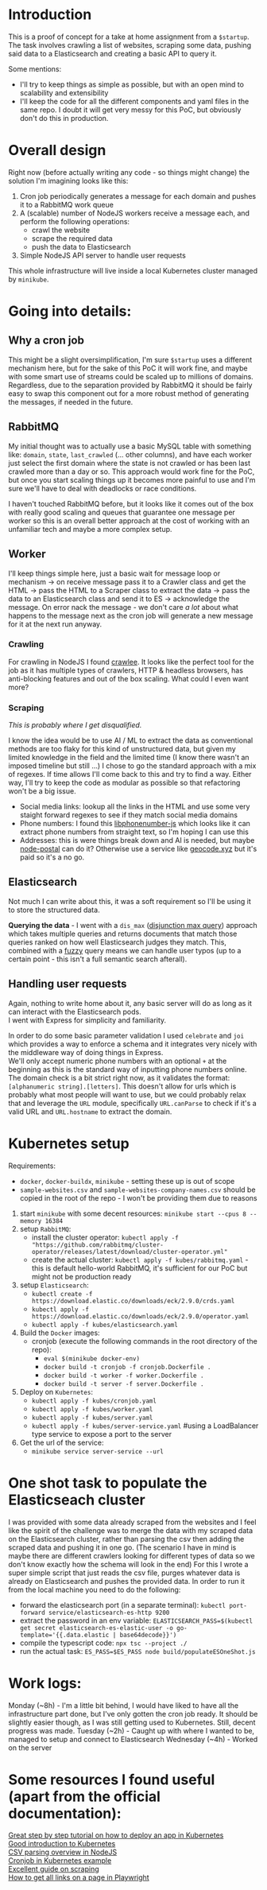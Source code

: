 # Introduction
This is a proof of concept for a take at home assignment from a `$startup`.  
The task involves crawling a list of websites, scraping some data, pushing said data to a Elasticsearch and creating a basic API to query it.

Some mentions:  
* I'll try to keep things as simple as possible, but with an open mind to scalability and extensibility
* I'll keep the code for all the different components and yaml files in the same repo. I doubt it will get very messy for this PoC, but obviously don't do this in production. 

# Overall design
Right now (before actually writing any code - so things might change) the solution I'm imagining looks like this:  
1. Cron job periodically generates a message for each domain and pushes it to a RabbitMQ work queue
2. A (scalable) number of NodeJS workers receive a message each, and perform the following operations:
    * crawl the website
    * scrape the required data
    * push the data to Elasticsearch
3. Simple NodeJS API server to handle user requests

This whole infrastructure will live inside a local Kubernetes cluster managed by `minikube`.

# Going into details:

## Why a cron job
This might be a slight oversimplification, I'm sure `$startup` uses a different mechanism here, but for the sake of this PoC it will work fine, and maybe with some smart use of streams could be scaled up to millions of domains.  
Regardless, due to the separation provided by RabbitMQ it should be fairly easy to swap this component out for a more robust method of generating the messages, if needed in the future.

## RabbitMQ
My initial thought was to actually use a basic MySQL table with something like: `domain`, `state`, `last_crawled` (... other columns), and have each worker just select the first domain where the state is not crawled or has been last crawled more than a day or so. This approach would work fine for the PoC, but once you start scaling things up it becomes more painful to use and I'm sure we'll have to deal with deadlocks or race conditions.

I haven't touched RabbitMQ before, but it looks like it comes out of the box with really good scaling and queues that guarantee one message per worker so this is an overall better approach at the cost of working with an unfamiliar tech and maybe a more complex setup.

## Worker
I'll keep things simple here, just a basic wait for message loop or mechanism -> on receive message pass it to a Crawler class and get the HTML -> pass the HTML to a Scraper class to extract the data -> pass the data to an Elasticsearch class and send it to ES -> acknowledge the message. On error nack the message - we don't care *a lot* about what happens to the message next as the cron job will generate a new message for it at the next run anyway.

### Crawling
For crawling in NodeJS I found [crawlee](https://crawlee.dev/). It looks like the perfect tool for the job as it has multiple types of crawlers, HTTP & headless browsers, has anti-blocking features and out of the box scaling. What could I even want more?

### Scraping
*This is probably where I get disqualified.*

I know the idea would be to use AI / ML to extract the data as conventional methods are too flaky for this kind of unstructured data, but given my limited knowledge in the field and the limited time (I know there wasn't an imposed timeline but still ...) I chose to go the standard approach with a mix of regexes. If time allows I'll come back to this and try to find a way. Either way, I'll try to keep the code as modular as possible so that refactoring won't be a big issue.

* Social media links: lookup all the links in the HTML and use some very staight forward regexes to see if they match social media domains
* Phone numbers: I found this [libphonenumber-js](https://www.npmjs.com/package/libphonenumber-js) which looks like it can extract phone numbers from straight text, so I'm hoping I can use this
* Addresses: this is were things break down and AI is needed, but maybe [node-postal](https://www.npmjs.com/package/node-postal) can do it? Otherwise use a service like [geocode.xyz](https://geocode.xyz/api) but it's paid so it's a no go.

## Elasticsearch
Not much I can write about this, it was a soft requirement so I'll be using it to store the structured data.

**Querying the data** - I went with a `dis_max` ([disjunction max query](https://www.elastic.co/guide/en/elasticsearch/reference/current/query-dsl-dis-max-query.html)) approach which takes multiple queries and returns documents that match those queries ranked on how well Elasticsearch judges they match. This, combined with a [fuzzy](https://www.elastic.co/guide/en/elasticsearch/reference/current/query-dsl-fuzzy-query.html) query means we can handle user typos (up to a certain point - this isn't a full semantic search afterall).

## Handling user requests
Again, nothing to write home about it, any basic server will do as long as it can interact with the Elasticsearch pods.  
I went with Express for simplicity and familiarity. 

In order to do some basic parameter validation I used `celebrate` and `joi` which provides a way to enforce a schema and it integrates very nicely with the middleware way of doing things in Express.  
We'll only accept numeric phone numbers with an optional `+` at the beginning as this is the standard way of inputting phone numbers online.  
The domain check is a bit strict right now, as it validates the format: `[alphanumeric string].[letters]`. This doesn't allow for urls which is probably what most people will want to use, but we could probably relax that and leverage the `URL` module, specifically `URL.canParse` to check if it's a valid URL and `URL.hostname` to extract the domain.


# Kubernetes setup

Requirements:
* `docker`, `docker-buildx`, `minikube` - setting these up is out of scope
* `sample-websites.csv` and `sample-websites-company-names.csv` should be copied in the root of the repo - I won't be providing them due to reasons  

1. start `minikube` with some decent resources: `minikube start --cpus 8 --memory 16384`
2. setup `RabbitMQ`:
    * install the cluster operator: `kubectl apply -f "https://github.com/rabbitmq/cluster-operator/releases/latest/download/cluster-operator.yml"`
    * create the actual cluster: `kubectl apply -f kubes/rabbitmq.yaml` - this is default hello-world RabbitMQ, it's sufficient for our PoC but might not be production ready
3. setup `Elasticsearch`:
    * `kubectl create -f https://download.elastic.co/downloads/eck/2.9.0/crds.yaml`
    * `kubectl apply -f https://download.elastic.co/downloads/eck/2.9.0/operator.yaml`
    * `kubectl apply -f kubes/elasticsearch.yaml`
4. Build the `Docker` images:
    * cronjob (execute the following commands in the root directory of the repo):
        - `eval $(minikube docker-env)`
        - `docker build -t cronjob -f cronjob.Dockerfile .`
        - `docker build -t worker -f worker.Dockerfile .`
        - `docker build -t server -f server.Dockerfile .`
5. Deploy on `Kubernetes`:
    * `kubectl apply -f kubes/cronjob.yaml`
    * `kubectl apply -f kubes/worker.yaml`
    * `kubectl apply -f kubes/server.yaml`
    * `kubectl apply -f kubes/server-service.yaml` #using a LoadBalancer type service to expose a port to the server
6. Get the url of the service:
    * `minikube service server-service --url`



# One shot task to populate the Elasticseach cluster
I was provided with some data already scraped from the websites and I feel like the spirit of the challenge was to merge the data with my scraped data on the Elasticsearch cluster, rather than parsing the csv then adding the scraped data and pushing it in one go. (The scenario I have in mind is maybe there are different crawlers looking for different types of data so we don't know exactly how the schema will look in the end)
For this I wrote a super simple script that just reads the csv file, purges whatever data is already on Elasticsearch and pushes the provided data.
In order to run it from the local machine you need to do the following:
- forward the elasticsearch port (in a separate terminal): `kubectl port-forward service/elasticsearch-es-http 9200`
- extract the password in an env variable: `ELASTICSEARCH_PASS=$(kubectl get secret elasticsearch-es-elastic-user -o go-template='{{.data.elastic | base64decode}}')`
- compile the typescript code: `npx tsc --project ./`
- run the actual task: `ES_PASS=$ES_PASS node build/populateESOneShot.js`

# Work logs:
Monday (~8h) - I'm a little bit behind, I would have liked to have all the infrastructure part done, but I've only gotten the cron job ready. It should be slightly easier though, as I was still getting used to Kubernetes. Still, decent progress was made.
Tuesday (~2h) - Caught up with where I wanted to be, managed to setup and connect to Elasticsearch
Wednesday (~4h) - Worked on the server


# Some resources I found useful (apart from the official documentation):

[Great step by step tutorial on how to deploy an app in Kubernetes](https://theekshanawj.medium.com/kubernetes-deploying-a-nodejs-app-in-minikube-local-development-92df31e0b037)  
[Good introduction to Kubernetes](https://www.digitalocean.com/community/tutorials/how-to-use-minikube-for-local-kubernetes-development-and-testing)  
[CSV parsing overview in NodeJS](https://blog.logrocket.com/complete-guide-csv-files-node-js/)  
[Cronjob in Kubernetes example](https://www.twilio.com/blog/automate-scripts-golang-minikube-cronjobs)  
[Excellent guide on scraping](https://blog.logrocket.com/node-js-web-scraping-tutorial/)  
[How to get all links on a page in Playwright](https://stackoverflow.com/questions/70702820/how-can-i-click-on-all-links-matching-a-selector-with-playwright)
